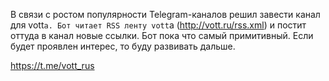 В связи с ростом популярности Telegram-каналов решил завести канал для vott`а.
Бот читает RSS ленту vott`а (http://vott.ru/rss.xml) и постит оттуда в канал новые ссылки.
Бот пока что самый примитивный. Если будет проявлен интерес, то буду развивать дальше.

https://t.me/vott_rus